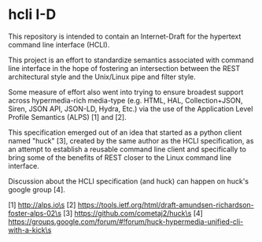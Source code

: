 # hcli I-D

This repository is intended to contain an Internet-Draft for the hypertext command line interface (HCLI).

This project is an effort to standardize semantics associated with command line interface in the hope of fostering an intersection between the REST architectural style and the Unix/Linux pipe and filter style.

Some measure of effort also went into trying to ensure broadest support across hypermedia-rich media-type (e.g. HTML, HAL, Collection+JSON, Siren, JSON API, JSON-LD, Hydra, Etc.) via the use of the Application Level Profile Semantics (ALPS) [1] and [2].

This specification emerged out of an idea that started as a python client named "huck" [3], created by the same author as the HCLI specification, as an attempt to establish a reusable command line client and specifically to bring some of the benefits of REST closer to the Linux command line interface.

Discussion about the HCLI specification (and huck) can happen on huck's google group [4].

[1] http://alps.io\s
[2] https://tools.ietf.org/html/draft-amundsen-richardson-foster-alps-02\s
[3] https://github.com/cometaj2/huck\s
[4] https://groups.google.com/forum/#!forum/huck-hypermedia-unified-cli-with-a-kick\s
